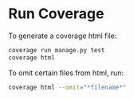 

# Run Coverage

To generate a coverage html file:

```bash
coverage run manage.py test
coverage html
```

To omit certain files from html, run:

```bash
coverage html --omit="*filename*"
```